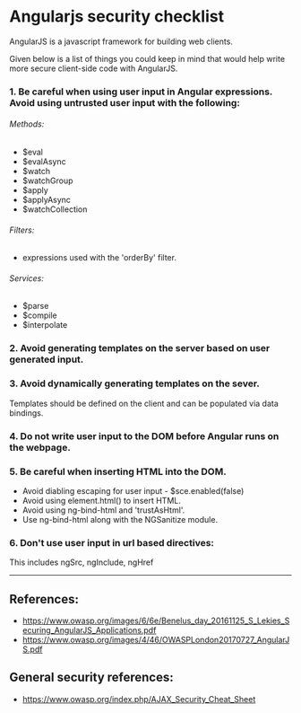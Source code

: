 # Angularjs security checklist

AngularJS is a javascript framework for building web clients.

Given below is a list of things you could keep in mind that would help write more secure client-side code with AngularJS.

### 1. Be careful when using user input in  Angular expressions. Avoid using untrusted user input with the following:

###### Methods:
- $eval
- $evalAsync
- $watch
- $watchGroup
- $apply
- $applyAsync
- $watchCollection

###### Filters:
- expressions used with the 'orderBy' filter.

###### Services:
- $parse
- $compile
- $interpolate


### 2. Avoid generating templates on the server based on user generated input.


### 3. Avoid dynamically generating templates on the sever. 
Templates should be defined on the client and can be populated via data bindings.


### 4. Do not write user input to the DOM before Angular runs on the webpage.

### 5. Be careful when inserting HTML into the DOM.
- Avoid diabling escaping for user input - $sce.enabled(false)
- Avoid using element.html() to insert HTML.
- Avoid using ng-bind-html and 'trustAsHtml'.
- Use ng-bind-html along with the NGSanitize module.

### 6. Don't use user input in url based directives:
This includes ngSrc, ngInclude, ngHref


___


References:
--------------
- https://www.owasp.org/images/6/6e/Benelus_day_20161125_S_Lekies_Securing_AngularJS_Applications.pdf
- https://www.owasp.org/images/4/46/OWASPLondon20170727_AngularJS.pdf

General security references:
-------------------------------
- https://www.owasp.org/index.php/AJAX_Security_Cheat_Sheet
